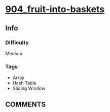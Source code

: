 # [904_fruit-into-baskets](https://leetcode.com/problems/fruit-into-baskets)

## Info

### Difficulty

Medium

### Tags

- Array
- Hash Table
- Sliding Window

## __COMMENTS__

> 
